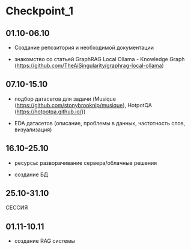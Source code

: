 # Checkpoint_1

## 01.10-06.10 

* Создание репозитория и необходимой документации

* знакомство со статьей GraphRAG Local Ollama - Knowledge Graph (https://github.com/TheAiSingularity/graphrag-local-ollama)

## 07.10-15.10

* подбор датасетов для задачи (Musique (https://github.com/stonybrooknlp/musique), HotpotQA (https://hotpotqa.github.io/))

* EDA датасетов (описание, проблемы в данных, частотность слов, визуализация)

## 16.10-25.10

* ресурсы: разворачивание сервера/облачные решения

* создание БД

## 25.10-31.10

  СЕССИЯ

## 01.11-10.11

  * создание RAG системы


